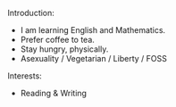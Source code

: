 Introduction: 
- I am learning English and Mathematics.
- Prefer coffee to tea.
- Stay hungry, physically.
- Asexuality / Vegetarian / Liberty / FOSS

Interests:
- Reading & Writing
